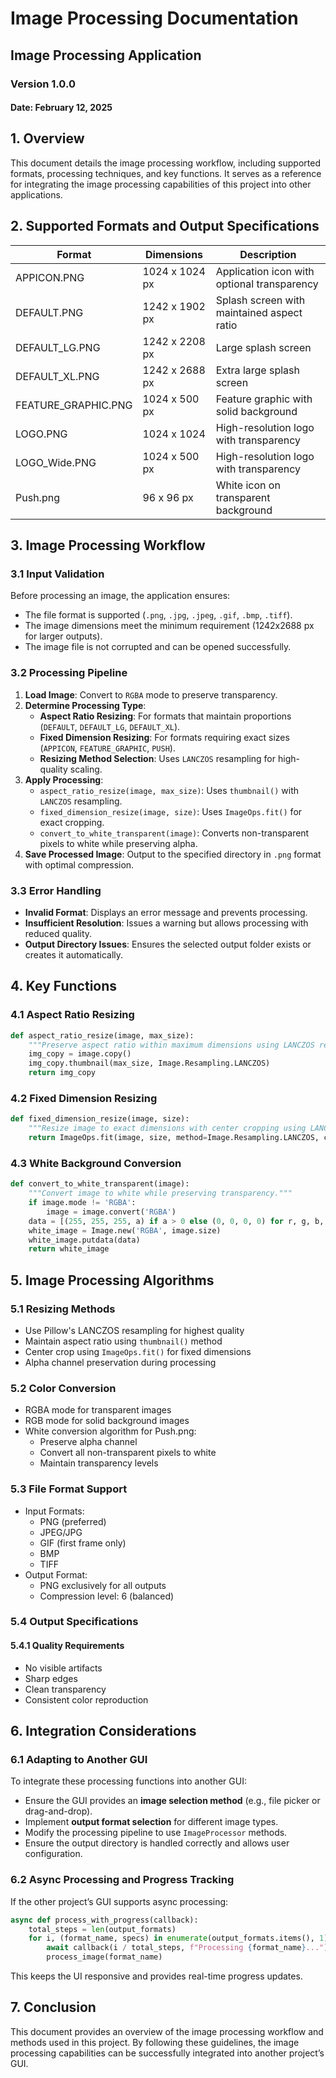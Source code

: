 # Image Processing Documentation

## Image Processing Application

### Version 1.0.0

#### Date: February 12, 2025

## 1. Overview

This document details the image processing workflow, including supported formats, processing techniques, and key functions. It serves as a reference for integrating the image processing capabilities of this project into other applications.

## 2. Supported Formats and Output Specifications

| Format              | Dimensions         | Description                                 |
| ------------------- | ------------------ | ------------------------------------------- |
| APPICON.PNG         | 1024 x 1024 px     | Application icon with optional transparency |
| DEFAULT.PNG         | 1242 x 1902 px     | Splash screen with maintained aspect ratio  |
| DEFAULT_LG.PNG      | 1242 x 2208 px     | Large splash screen                         |
| DEFAULT_XL.PNG      | 1242 x 2688 px     | Extra large splash screen                   |
| FEATURE_GRAPHIC.PNG | 1024 x 500 px      | Feature graphic with solid background       |
| LOGO.PNG            | 1024 x 1024        | High-resolution logo with transparency      |
| LOGO_Wide.PNG       | 1024 x 500 px      | High-resolution logo with transparency      |
| Push.png            | 96 x 96 px         | White icon on transparent background        |

## 3. Image Processing Workflow

### 3.1 Input Validation

Before processing an image, the application ensures:

- The file format is supported (`.png`, `.jpg`, `.jpeg`, `.gif`, `.bmp`, `.tiff`).
- The image dimensions meet the minimum requirement (1242x2688 px for larger outputs).
- The image file is not corrupted and can be opened successfully.

### 3.2 Processing Pipeline

1. **Load Image**: Convert to `RGBA` mode to preserve transparency.
2. **Determine Processing Type**:
    - **Aspect Ratio Resizing**: For formats that maintain proportions (`DEFAULT`, `DEFAULT_LG`, `DEFAULT_XL`).
    - **Fixed Dimension Resizing**: For formats requiring exact sizes (`APPICON`, `FEATURE_GRAPHIC`, `PUSH`).
    - **Resizing Method Selection**: Uses `LANCZOS` resampling for high-quality scaling.
3. **Apply Processing**:
    - `aspect_ratio_resize(image, max_size)`: Uses `thumbnail()` with `LANCZOS` resampling.
    - `fixed_dimension_resize(image, size)`: Uses `ImageOps.fit()` for exact cropping.
    - `convert_to_white_transparent(image)`: Converts non-transparent pixels to white while preserving alpha.
4. **Save Processed Image**: Output to the specified directory in `.png` format with optimal compression.

### 3.3 Error Handling

- **Invalid Format**: Displays an error message and prevents processing.
- **Insufficient Resolution**: Issues a warning but allows processing with reduced quality.
- **Output Directory Issues**: Ensures the selected output folder exists or creates it automatically.

## 4. Key Functions

### 4.1 Aspect Ratio Resizing

```python
def aspect_ratio_resize(image, max_size):
    """Preserve aspect ratio within maximum dimensions using LANCZOS resampling."""
    img_copy = image.copy()
    img_copy.thumbnail(max_size, Image.Resampling.LANCZOS)
    return img_copy
```

### 4.2 Fixed Dimension Resizing

```python
def fixed_dimension_resize(image, size):
    """Resize image to exact dimensions with center cropping using LANCZOS resampling."""
    return ImageOps.fit(image, size, method=Image.Resampling.LANCZOS, centering=(0.5, 0.5))
```

### 4.3 White Background Conversion

```python
def convert_to_white_transparent(image):
    """Convert image to white while preserving transparency."""
    if image.mode != 'RGBA':
        image = image.convert('RGBA')
    data = [(255, 255, 255, a) if a > 0 else (0, 0, 0, 0) for r, g, b, a in image.getdata()]
    white_image = Image.new('RGBA', image.size)
    white_image.putdata(data)
    return white_image
```

## 5. Image Processing Algorithms

### 5.1 Resizing Methods

- Use Pillow's LANCZOS resampling for highest quality
- Maintain aspect ratio using `thumbnail()` method
- Center crop using `ImageOps.fit()` for fixed dimensions
- Alpha channel preservation during processing

### 5.2 Color Conversion

- RGBA mode for transparent images
- RGB mode for solid background images
- White conversion algorithm for Push.png:
    - Preserve alpha channel
    - Convert all non-transparent pixels to white
    - Maintain transparency levels

### 5.3 File Format Support

- Input Formats:
    - PNG (preferred)
    - JPEG/JPG
    - GIF (first frame only)
    - BMP
    - TIFF
- Output Format:
    - PNG exclusively for all outputs
    - Compression level: 6 (balanced)

### 5.4 Output Specifications

#### 5.4.1 Quality Requirements

- No visible artifacts
- Sharp edges
- Clean transparency
- Consistent color reproduction

## 6. Integration Considerations

### 6.1 Adapting to Another GUI

To integrate these processing functions into another GUI:

- Ensure the GUI provides an **image selection method** (e.g., file picker or drag-and-drop).
- Implement **output format selection** for different image types.
- Modify the processing pipeline to use `ImageProcessor` methods.
- Ensure the output directory is handled correctly and allows user configuration.

### 6.2 Async Processing and Progress Tracking

If the other project’s GUI supports async processing:

```python
async def process_with_progress(callback):
    total_steps = len(output_formats)
    for i, (format_name, specs) in enumerate(output_formats.items(), 1):
        await callback(i / total_steps, f"Processing {format_name}...")
        process_image(format_name)
```

This keeps the UI responsive and provides real-time progress updates.

## 7. Conclusion

This document provides an overview of the image processing workflow and methods used in this project. By following these guidelines, the image processing capabilities can be successfully integrated into another project’s GUI.